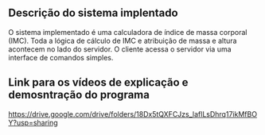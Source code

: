 ## Descrição do sistema implentado
O sistema implementado é uma calculadora de índice de massa corporal (IMC). Toda a lógica de cálculo de IMC e atribuição de massa e altura acontecem no lado do servidor. O cliente acessa o servidor via uma interface de comandos simples.

## Link para os vídeos de explicação e demosntração do programa
https://drive.google.com/drive/folders/18Dx5tQXFCJzs_laflLsDhrq17ikMfBOY?usp=sharing

